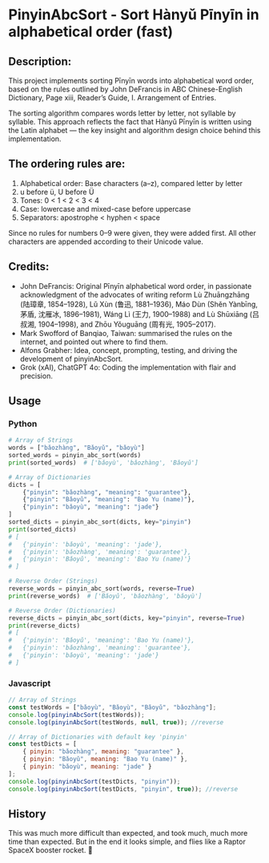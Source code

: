 # PinyinAbcSort - Sort Hànyǔ Pīnyīn in alphabetical order (fast)

## Description:

This project implements sorting Pīnyīn words into alphabetical word order, based on the rules outlined by John DeFrancis in ABC Chinese-English Dictionary, Page xiii, Reader’s Guide, I. Arrangement of Entries.

The sorting algorithm compares words letter by letter, not syllable by syllable. This approach reflects the fact that Hànyǔ Pīnyīn is written using the Latin alphabet — the key insight and algorithm design choice behind this implementation.

## The ordering rules are:

 1. Alphabetical order: Base characters (a–z), compared letter by letter
 2. u before ü, U before Ü
 3. Tones: 0 < 1 < 2 < 3 < 4
 4. Case: lowercase and mixed-case before uppercase
 5. Separators: apostrophe < hyphen < space

Since no rules for numbers 0–9 were given, they were added first. All other characters are appended according to their Unicode value.

## Credits:

 - John DeFrancis: Original Pīnyīn alphabetical word order, in passionate
   acknowledgment of the advocates of writing reform Lù Zhuāngzhāng (陆璋章,
   1854–1928), Lǔ Xùn (鲁迅, 1881–1936), Máo Dùn (Shěn Yànbīng, 茅盾, 沈雁冰,
   1896–1981), Wáng Lì (王力, 1900–1988) and Lù Shūxiāng (吕叔湘, 1904–1998),
   and Zhōu Yǒuguāng (周有光, 1905–2017).
 - Mark Swofford of Banqiao, Taiwan: summarised the rules on the internet, and
   pointed out where to find them.
 - Alfons Grabher: Idea, concept, prompting, testing, and driving the
   development of pinyinAbcSort.
 - Grok (xAI), ChatGPT 4o: Coding the implementation with flair and precision.

## Usage 

### Python

```python
# Array of Strings
words = ["bǎozhàng", "Bǎoyǔ", "bǎoyù"]
sorted_words = pinyin_abc_sort(words)
print(sorted_words)  # ['bǎoyù', 'bǎozhàng', 'Bǎoyǔ']

# Array of Dictionaries
dicts = [
    {"pinyin": "bǎozhàng", "meaning": "guarantee"},
    {"pinyin": "Bǎoyǔ", "meaning": "Bao Yu (name)"},
    {"pinyin": "bǎoyù", "meaning": "jade"}
]
sorted_dicts = pinyin_abc_sort(dicts, key="pinyin")
print(sorted_dicts)
# [
#   {'pinyin': 'bǎoyù', 'meaning': 'jade'},
#   {'pinyin': 'bǎozhàng', 'meaning': 'guarantee'},
#   {'pinyin': 'Bǎoyǔ', 'meaning': 'Bao Yu (name)'}
# ]

# Reverse Order (Strings)
reverse_words = pinyin_abc_sort(words, reverse=True)
print(reverse_words)  # ['Bǎoyǔ', 'bǎozhàng', 'bǎoyù']

# Reverse Order (Dictionaries)
reverse_dicts = pinyin_abc_sort(dicts, key="pinyin", reverse=True)
print(reverse_dicts)
# [
#   {'pinyin': 'Bǎoyǔ', 'meaning': 'Bao Yu (name)'},
#   {'pinyin': 'bǎozhàng', 'meaning': 'guarantee'},
#   {'pinyin': 'bǎoyù', 'meaning': 'jade'}
# ]
```

### Javascript

```javascript
// Array of Strings
const testWords = ["bǎoyù", "Bǎoyù", "Bǎoyǔ", "bǎozhàng"];
console.log(pinyinAbcSort(testWords));
console.log(pinyinAbcSort(testWords, null, true)); //reverse

// Array of Dictionaries with default key 'pinyin'
const testDicts = [
    { pinyin: "bǎozhàng", meaning: "guarantee" },
    { pinyin: "Bǎoyǔ", meaning: "Bao Yu (name)" },
    { pinyin: "bǎoyù", meaning: "jade" }
];
console.log(pinyinAbcSort(testDicts, "pinyin"));
console.log(pinyinAbcSort(testDicts, "pinyin", true)); //reverse
```

## History

This was much more difficult than expected, and took much, much more time than expected. 
But in the end it looks simple, and flies like a Raptor SpaceX booster rocket. 🚀
